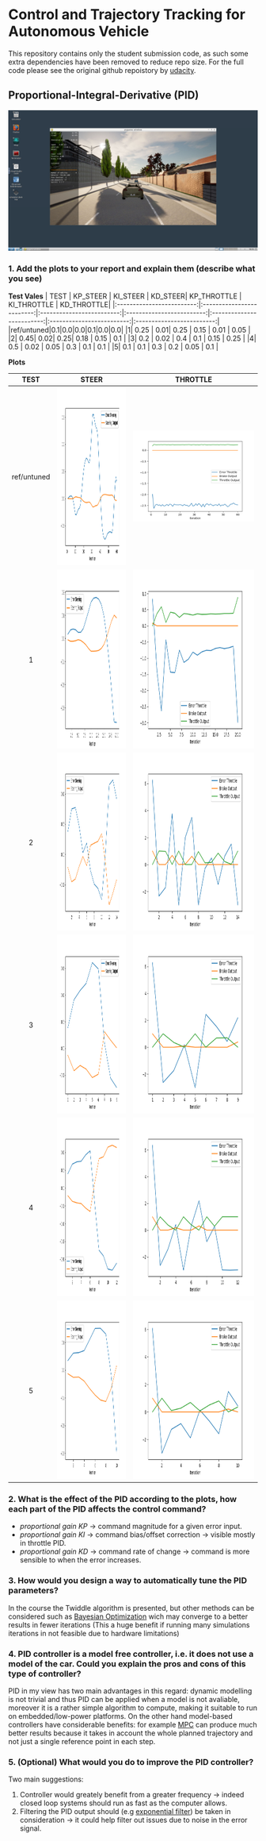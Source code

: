 # Control and Trajectory Tracking for Autonomous Vehicle

This repository contains only the student submission code, as such some extra dependencies have been removed to reduce repo size. For the full code please see the original github repoistory by [udacity](https://github.com/udacity/nd013-c6-control-starter).

## Proportional-Integral-Derivative (PID)
<img src="project/pid_controller/screenshot/carla_screenshoot.png" alt="1">

### 1. Add the plots to your report and explain them (describe what you see)

**Test Vales**
| TEST | KP_STEER | KI_STEER | KD_STEER| KP_THROTTLE | KI_THROTTLE | KD_THROTTLE|
|:-------------------------:|:-------------------------:|:-------------------------:|:-------------------------:|:-------------------------:|:-------------------------:|:-------------------------:|
|ref/untuned|0.1|0.0|0.0|0.1|0.0|0.0|
|1| 0.25 | 0.01| 0.25 | 0.15 | 0.01 | 0.05 |
|2| 0.45| 0.02| 0.25| 0.18 | 0.15 | 0.1 |
|3| 0.2 | 0.02 | 0.4 | 0.1 | 0.15 | 0.25 |
|4| 0.5 | 0.02 | 0.05 | 0.3 | 0.1 | 0.1 |
|5| 0.1 | 0.1 | 0.3 | 0.2 | 0.05 | 0.1 |

**Plots**

| TEST | STEER | THROTTLE |
|:-------------------------:|:-------------------------:|:-------------------------:|
|ref/untuned|  <img src="project/pid_controller/screenshot/steer_untuned.png" alt="1" width = 360px height = 360px >|<img src="project/pid_controller/screenshot/throttle_untuned.png" alt="1">|
|1          |  <img src="project/pid_controller/screenshot/steer1.png" alt="1" width = 360px height = 360px > |<img src="project/pid_controller/screenshot/throttle1.png" alt="1" width = 360px height = 360px >|
|2          |  <img src="project/pid_controller/screenshot/steer2.png" alt="1" width = 360px height = 360px > |<img src="project/pid_controller/screenshot/throttle2.png" alt="1" width = 360px height = 360px >|
|3          |  <img src="project/pid_controller/screenshot/steer3.png" alt="1" width = 360px height = 360px > |<img src="project/pid_controller/screenshot/throttle3.png" alt="1" width = 360px height = 360px >|
|4          |  <img src="project/pid_controller/screenshot/steer4.png" alt="1" width = 360px height = 360px > |<img src="project/pid_controller/screenshot/throttle4.png" alt="1" width = 360px height = 360px >|
|5          |  <img src="project/pid_controller/screenshot/steer5.png" alt="1" width = 360px height = 360px > |<img src="project/pid_controller/screenshot/throttle5.png" alt="1" width = 360px height = 360px >|


### 2. What is the effect of the PID according to the plots, how each part of the PID affects the control command?
* *proportional gain KP* -> command magnitude for a given error input.
* *proportional gain KI* -> command bias/offset correction -> visible mostly in throttle PID.
* *proportional gain KD* -> command rate of change -> command is more sensible to when the error increases.

### 3. How would you design a way to automatically tune the PID parameters?
In the course the Twiddle algorithm is presented, but other methods can be considered such as [Bayesian Optimization](https://en.wikipedia.org/wiki/Bayesian_optimization) wich may converge to a better results in fewer iterations (This a huge benefit if running many simulations iterations in not feasible due to hardware limitations)

### 4. PID controller is a model free controller, i.e. it does not use a model of the car. Could you explain the pros and cons of this type of controller?
PID in my view has two main advantages in this regard: dynamic modelling is not trivial and thus PID can be applied when a model is not avaliable, moreover it is a rather simple algorithm to compute, making it suitable to run on embedded/low-power platforms. On the other hand model-based controllers have considerable benefits: for example [MPC](https://en.wikipedia.org/wiki/Model_predictive_control) can produce much better results because it takes in account the whole planned trajectory and not just a single reference point in each step.

### 5. (Optional) What would you do to improve the PID controller?
Two main suggestions:
1. Controller would greately benefit from a greater frequency -> indeed closed loop systems should run as fast as the computer allows.
2. Filtering the PID output should (e.g [exponential filter](https://en.wikipedia.org/wiki/Exponential_smoothing)) be taken in consideration -> it could help filter out issues due to noise in the error signal.
